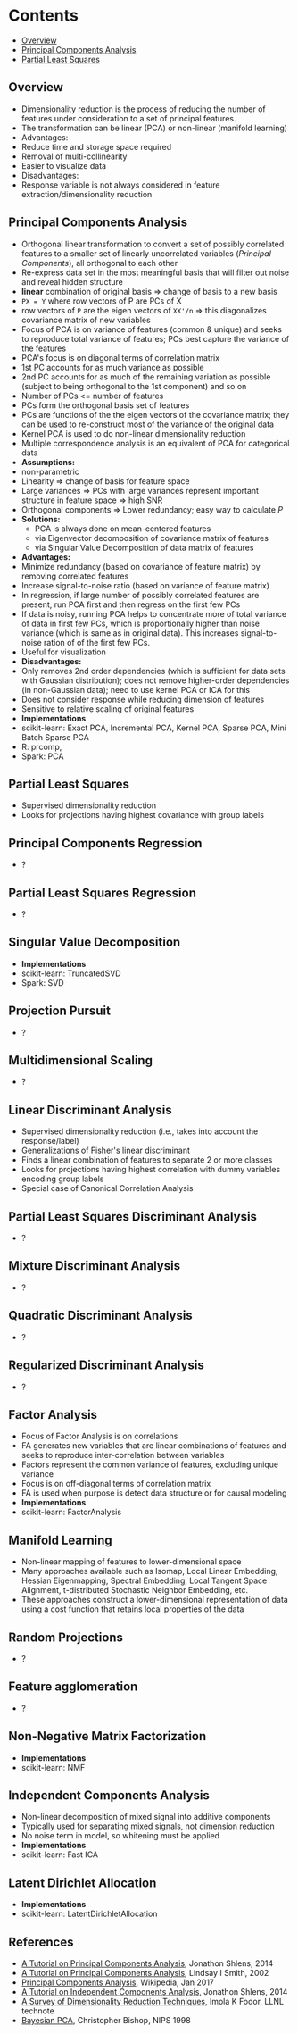 # Contents
* [Overview](#Overview)
* [Principal Components Analysis](#Principal-Components-Analysis)
* [Partial Least Squares](#Partial-Least-Squares)

## Overview
* Dimensionality reduction is the process of reducing the number of features under consideration to a set of principal features.
* The transformation can be linear (PCA) or non-linear (manifold learning)
* Advantages:
 * Reduce time and storage space required
 * Removal of multi-collinearity
 * Easier to visualize data
* Disadvantages:
 * Response variable is not always considered in feature extraction/dimensionality reduction

## Principal Components Analysis
* Orthogonal linear transformation to convert a set of possibly correlated features to a smaller set of linearly uncorrelated variables (*Principal Components*), all orthogonal to each other
* Re-express data set in the most meaningful basis that will filter out noise and reveal hidden structure
* **linear** combination of original basis => change of basis to a new basis
* `PX = Y` where row vectors of P are PCs of X
* row vectors of `P` are the eigen vectors of `XX'/n` => this diagonalizes covariance matrix of new variables
* Focus of PCA is on variance of features (common & unique) and seeks to reproduce total variance of features; PCs best capture the variance of the features
* PCA's focus is on diagonal terms of correlation matrix
* 1st PC accounts for as much variance as possible
* 2nd PC accounts for as much of the remaining variation as possible (subject to being orthogonal to the 1st component) and so on
* Number of PCs <= number of features
* PCs form the orthogonal basis set of features
* PCs are functions of the the eigen vectors of the covariance matrix; they can be used to re-construct most of the variance of the original data
* Kernel PCA is used to do non-linear dimensionality reduction
* Multiple correspondence analysis is an equivalent of PCA for categorical data
* **Assumptions:**
 * non-parametric
 * Linearity => change of basis for feature space
 * Large variances => PCs with large variances represent important structure in feature space => high SNR
 * Orthogonal components => Lower redundancy; easy way to calculate *P*
* **Solutions:**
  * PCA is always done on mean-centered features
  * via Eigenvector decomposition of covariance matrix of features
  * via Singular Value Decomposition of data matrix of features
* **Advantages:**
 * Minimize redundancy (based on covariance of feature matrix) by removing correlated features
 * Increase signal-to-noise ratio (based on variance of feature matrix)
 * In regression, if large number of possibly correlated features are present, run PCA first and then regress on the first few PCs
 * If data is noisy, running PCA helps to concentrate more of total variance of data in first few PCs, which is proportionally higher than noise variance (which is same as in original data). This increases signal-to-noise ration of of the first few PCs.
 * Useful for visualization
* **Disadvantages:**
 * Only removes 2nd order dependencies (which is sufficient for data sets with Gaussian distribution); does not remove higher-order dependencies (in non-Gaussian data); need to use kernel PCA or ICA for this
 * Does not consider response while reducing dimension of features
 * Sensitive to relative scaling of original features
* **Implementations**
 * scikit-learn: Exact PCA, Incremental PCA, Kernel PCA, Sparse PCA, Mini Batch Sparse PCA
 * R: prcomp,
 * Spark: PCA

## Partial Least Squares
 * Supervised dimensionality reduction
 * Looks for projections having highest covariance with group labels

## Principal Components Regression
* ?

## Partial Least Squares Regression
* ?

## Singular Value Decomposition
* **Implementations**
 * scikit-learn: TruncatedSVD
 * Spark: SVD

## Projection Pursuit
* ?

## Multidimensional Scaling
* ?

## Linear Discriminant Analysis
* Supervised dimensionality reduction (i.e., takes into account the response/label)
* Generalizations of Fisher's linear discriminant
* Finds a linear combination of features to separate 2 or more classes
* Looks for projections having highest correlation with dummy variables encoding group labels
* Special case of Canonical Correlation Analysis

## Partial Least Squares Discriminant Analysis
* ?

## Mixture Discriminant Analysis
* ?

## Quadratic Discriminant Analysis
* ?

## Regularized Discriminant Analysis
* ?

## Factor Analysis
* Focus of Factor Analysis is on correlations
* FA generates new variables that are linear combinations of features and seeks to reproduce inter-correlation between variables
* Factors represent the common variance of features, excluding unique variance
* Focus is on off-diagonal terms of correlation matrix
* FA is used when purpose is detect data structure or for causal modeling
* **Implementations**
 * scikit-learn: FactorAnalysis

## Manifold Learning
* Non-linear mapping of features to lower-dimensional space
* Many approaches available such as Isomap, Local Linear Embedding, Hessian Eigenmapping, Spectral Embedding, Local Tangent Space Alignment, t-distributed Stochastic Neighbor Embedding, etc.
* These approaches construct a lower-dimensional representation of data using a cost function that retains local properties of the data

## Random Projections
* ?

## Feature agglomeration
* ?

## Non-Negative Matrix Factorization
* **Implementations**
 * scikit-learn: NMF

## Independent Components Analysis
* Non-linear decomposition of mixed signal into additive components
* Typically used for separating mixed signals, not dimension reduction
* No noise term in model, so whitening must be applied
* **Implementations**
 * scikit-learn: Fast ICA

## Latent Dirichlet Allocation
* **Implementations**
 * scikit-learn: LatentDirichletAllocation

## References
* [A Tutorial on Principal Components Analysis](https://arxiv.org/abs/1404.1100), Jonathon Shlens, 2014
* [A Tutorial on Principal Components Analysis](http://courses.cs.washington.edu/courses/cse528/07sp/pca.pdf), Lindsay I Smith, 2002
* [Principal Components Analysis](https://en.wikipedia.org/wiki/Principal_component_analysis), Wikipedia, Jan 2017
* [A Tutorial on Independent Components Analysis](https://arxiv.org/abs/1404.2986), Jonathon Shlens, 2014
* [A Survey of Dimensionality Reduction Techniques](http://computation.llnl.gov/casc/sapphire/pubs/148494.pdf), Imola K Fodor, LLNL technote
* [Bayesian PCA](https://www.microsoft.com/en-us/research/publication/bayesian-pca/), Christopher Bishop, NIPS 1998
